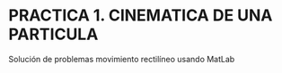 # PRACTICA 1. CINEMATICA DE UNA PARTICULA
Solución de problemas movimiento rectilíneo usando MatLab
